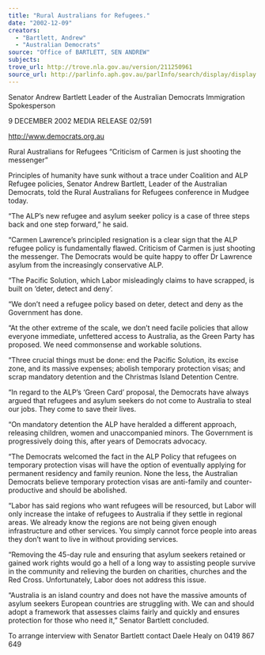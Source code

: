 ```yaml
---
title: "Rural Australians for Refugees."
date: "2002-12-09"
creators:
  - "Bartlett, Andrew"
  - "Australian Democrats"
source: "Office of BARTLETT, SEN ANDREW"
subjects:
trove_url: http://trove.nla.gov.au/version/211250961
source_url: http://parlinfo.aph.gov.au/parlInfo/search/display/display.w3p;query=Id%3A%22media/pressrel/37386%22
---
```


 Senator Andrew Bartlett Leader of the Australian Democrats Immigration Spokesperson

 9 DECEMBER 2002 MEDIA RELEASE 02/591 

 http://www.democrats.org.au

 Rural Australians for Refugees “Criticism of Carmen is just shooting the messenger”

 Principles of humanity have sunk without a trace under Coalition and ALP Refugee policies, Senator Andrew Bartlett, Leader of the Australian Democrats, told the Rural Australians for Refugees conference in Mudgee today.

 “The ALP’s new refugee and asylum seeker policy is a case of three steps back and one step forward,” he said.

 “Carmen Lawrence’s principled resignation is a clear sign that the ALP refugee policy is fundamentally flawed. Criticism of Carmen is just shooting the messenger. The Democrats would be quite happy to offer Dr Lawrence asylum from the increasingly conservative ALP.

 “The Pacific Solution, which Labor misleadingly claims to have scrapped, is built on ‘deter, detect and deny’.

 “We don’t need a refugee policy based on deter, detect and deny as the Government has done.

 “At the other extreme of the scale, we don’t need facile policies that allow everyone immediate, unfettered access to Australia, as the Green Party has proposed. We need commonsense and workable solutions.

 “Three crucial things must be done: end the Pacific Solution, its excise zone, and its massive expenses; abolish temporary protection visas; and scrap mandatory detention and the Christmas Island Detention Centre.

 “In regard to the ALP’s ‘Green Card’ proposal, the Democrats have always argued that refugees and asylum seekers do not come to Australia to steal our jobs. They come to save their lives.

 “On mandatory detention the ALP have heralded a different approach, releasing children, women and unaccompanied minors. The Government is progressively doing this, after years of Democrats advocacy.

 “The Democrats welcomed the fact in the ALP Policy that refugees on temporary protection visas will have the option of eventually applying for permanent residency and family reunion. None the less, the Australian Democrats believe temporary protection visas are anti-family and counter-productive and should be abolished.

 “Labor has said regions who want refugees will be resourced, but Labor will only increase the intake of refugees to Australia if they settle in regional areas. We already know the regions are not being given enough infrastructure and other services. You simply cannot force people into areas they don’t want to live in without providing services.

 “Removing the 45-day rule and ensuring that asylum seekers retained or gained work rights would go a hell of a long way to assisting people survive in the community and relieving the burden on charities, churches and the Red Cross. Unfortunately, Labor does not address this issue.

 “Australia is an island country and does not have the massive amounts of asylum seekers European countries are struggling with. We can and should adopt a framework that assesses claims fairly and quickly and ensures protection for those who need it,” Senator Bartlett concluded.

 To arrange interview with Senator Bartlett contact Daele Healy on 0419 867 649

